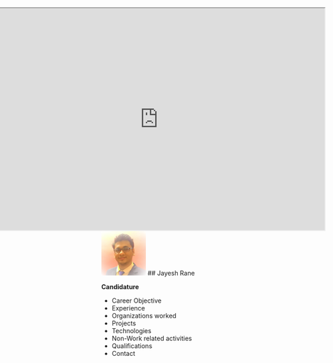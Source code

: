 <iframe width="750" height="500" align="right" allow="microphone;" src="https://console.dialogflow.com/api-client/demo/embedded/Jay-HelpBot"></iframe>

<img src="https://github.com/jayeshrane2107/Jay-HelpBot/blob/master/Jay-bot.png" class="img-responsive" width="100" height="100" />  
## Jayesh Rane  

**Candidature**  

* Career Objective  
* Experience  
* Organizations worked  
* Projects  
* Technologies  
* Non-Work related activities  
* Qualifications  
* Contact  
